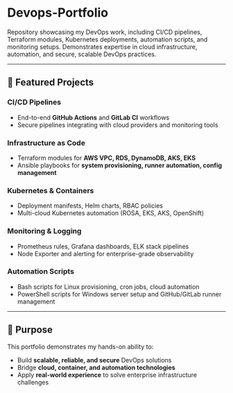 # Devops-Portfolio
Repository showcasing my DevOps work, including CI/CD pipelines, Terraform modules, Kubernetes deployments, automation scripts, and monitoring setups. Demonstrates expertise in cloud infrastructure, automation, and secure, scalable DevOps practices.


---

## 📌 Featured Projects

### CI/CD Pipelines
- End-to-end **GitHub Actions** and **GitLab CI** workflows  
- Secure pipelines integrating with cloud providers and monitoring tools  

### Infrastructure as Code
- Terraform modules for **AWS VPC, RDS, DynamoDB, AKS, EKS**  
- Ansible playbooks for **system provisioning, runner automation, config management**  

### Kubernetes & Containers
- Deployment manifests, Helm charts, RBAC policies  
- Multi-cloud Kubernetes automation (ROSA, EKS, AKS, OpenShift)  

### Monitoring & Logging
- Prometheus rules, Grafana dashboards, ELK stack pipelines  
- Node Exporter and alerting for enterprise-grade observability  

### Automation Scripts
- Bash scripts for Linux provisioning, cron jobs, cloud automation  
- PowerShell scripts for Windows server setup and GitHub/GitLab runner management  

---

## 🎯 Purpose

This portfolio demonstrates my hands-on ability to:  
- Build **scalable, reliable, and secure** DevOps solutions  
- Bridge **cloud, container, and automation technologies**  
- Apply **real-world experience** to solve enterprise infrastructure challenges  



